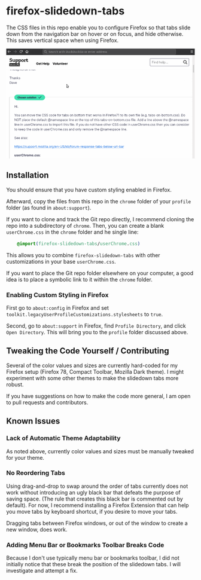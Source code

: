 # firefox-slidedown-tabs

The CSS files in this repo enable you to configure Firefox so that tabs
slide down from the navigation bar on hover or on focus, and hide
otherwise. This saves vertical space when using Firefox.

![demo](demo.GIF)

## Installation

You should ensure that you have custom styling enabled in
Firefox.

Afterward, copy the files from this repo in the `chrome` folder
of your `profile` folder (as found in `about:support`).

If you want to clone and track the Git repo directly, I recommend
cloning the repo into a subdirectory of `chrome`. Then, you can create
a blank `userChrome.css` in the `chrome` folder and
he single line:

```css
    @import(firefox-slidedown-tabs/userChrome.css)
```

This allows you to combine `firefox-slidedown-tabs` with other
customizations in your base `userChrome.css`.

If you want to place the Git repo folder elsewhere on your computer,
a good idea is to place a symbolic link to it within the `chrome`
folder.

### Enabling Custom Styling in Firefox

First go to `about:config` in Firefox and set
`toolkit.legacyUserProfileCustomizations.stylesheets` to `true`.

Second, go to `about:support` in Firefox, find `Profile Directory`,
and click `Open Directory`. This will bring you to the `profile`
folder discussed above.

## Tweaking the Code Yourself / Contributing

Several of the color values and sizes are currently hard-coded
for my Firefox setup (Firefox 78, Compact Toolbar, Mozilla Dark theme).
I might experiment with some other themes to make the slidedown tabs
more robust.

If you have suggestions on how to make the code more general,
I am open to pull requests and contributors.

## Known Issues

### Lack of Automatic Theme Adaptability

As noted above, currently color values and sizes must be manually
tweaked for your theme.

### No Reordering Tabs

Using drag-and-drop to swap around the order of tabs currently does not
work without introducing an ugly black bar that defeats the purpose of
saving space. (The rule that creates this black bar is commented out by
default). For now, I recommend installing a Firefox Extension that can
help you move tabs by keyboard shortcut, if you desire to move your
tabs.

Dragging tabs between Firefox windows, or out of the window to create
a new window, does work.

### Adding Menu Bar or Bookmarks Toolbar Breaks Code

Because I don't use typically  menu bar or bookmarks toolbar, I did not
initially notice that these break the position of the slidedown tabs.
I will investigate and attempt a fix.
